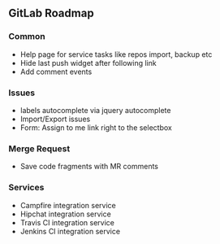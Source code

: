 ## GitLab Roadmap

### Common 

* Help page for service tasks like repos import, backup etc
* Hide last push widget after following link
* Add comment events 

### Issues

* labels autocomplete via jquery autocomplete
* Import/Export issues
* Form: Assign to me link right to the selectbox

### Merge Request

* Save code fragments with MR comments

### Services

* Campfire integration service
* Hipchat integration service
* Travis CI integration service
* Jenkins CI integration service
